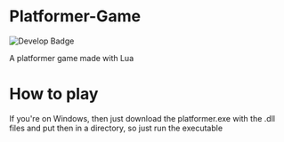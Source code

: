 # Platformer-Game
![Develop Badge](http://img.shields.io/static/v1?label=STATUS&message=EM%20DESENVOLVIMENTO&color=GREEN&style=for-the-badge)

A platformer game made with Lua


# How to play
If you're on Windows, then just download the platformer.exe with the .dll files and put then in a directory, so just run the executable
